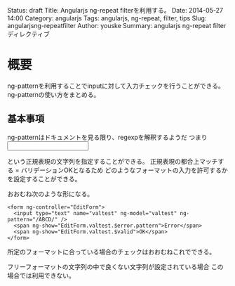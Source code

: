 Status: draft
Title: Angularjs ng-repeat filterを利用する。
Date: 2014-05-27 14:00
Category: angularjs
Tags: angularjs, ng-repeat, filter, tips
Slug: angularjsng-repeatfilter
Author: youske
Summary: angularjs ng-repeat filterディレクティブ

# 概要
ng-patternを利用することでinputに対して入力チェックを行うことができる。
ng-patternの使い方をまとめる。


## 基本事項
ng-patternはドキュメントを見る限り、regexpを解釈するようだ
つまり
    <input type="text" ng-pattern="/ABCD/" />

という正規表現の文字列を指定することができる。
正規表現の都合上マッチする = バリデーションOKとなるため
どのようなフォーマットの入力を許可するかを設定することができる。

おおむね次のような形になる。

    <form ng-controller="EditForm">
      <input type="text" name="valtest" ng-model="valtest" ng-pattern="/ABCD/" />
      <span ng-show="EditForm.valtest.$error.pattern">Error</span>
      <span ng-show="EditForm.valtest.$valid">OK</span>
    </form>


所定のフォーマットに合っている場合のチェックはおおむねこれでできる。

フリーフォーマットの文字列の中で良くない文字列が設定されている場合
この場合では利用できない。



